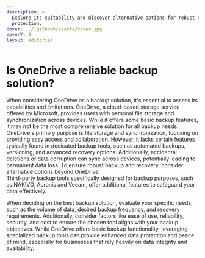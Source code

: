 ```yaml
---
description: >-
  Explore its suitability and discover alternative options for robust data
  protection.
cover: ../.gitbook/assets/cover.jpg
coverY: 0
layout: editorial
---
```


# Is OneDrive a reliable backup solution?

When considering OneDrive as a backup solution, it's essential to assess its capabilities and limitations. OneDrive, a cloud-based storage service offered by Microsoft, provides users with personal file storage and synchronization across devices. While it offers some basic backup features, it may not be the most comprehensive solution for all backup needs. OneDrive's primary purpose is file storage and synchronization, focusing on providing easy access and collaboration. However, it lacks certain features typically found in dedicated backup tools, such as automated backups, versioning, and advanced recovery options. Additionally, accidental deletions or data corruption can sync across devices, potentially leading to permanent data loss. To ensure robust backup and recovery, consider alternative options beyond OneDrive. \
Third-party backup tools specifically designed for backup purposes, such as NAKIVO, Acronis and Veeam, offer additional features to safeguard your data effectively.&#x20;

When deciding on the best backup solution, evaluate your specific needs, such as the volume of data, desired backup frequency, and recovery requirements. Additionally, consider factors like ease of use, reliability, security, and cost to ensure the chosen tool aligns with your backup objectives. While OneDrive offers basic backup functionality, leveraging specialized backup tools can provide enhanced data protection and peace of mind, especially for businesses that rely heavily on data integrity and availability.
